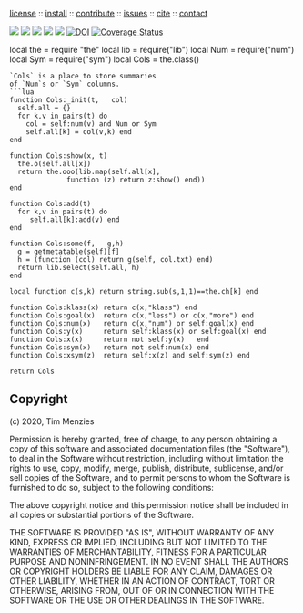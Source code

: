<p> <a
href="https://github.com/sehero/lua/blob/master/LICENSE">license</a> :: <a
href="https://github.com/sehero/lua/blob/master/INSTALL.md#top">install</a> :: <a
href="https://github.com/sehero/lua/blob/master/CODE_OF_CONDUCT.md#top">contribute</a> :: <a
href="https://github.com/sehero/lua/issues">issues</a> :: <a
href="https://github.com/sehero/lua/blob/master/CITATION.md#top">cite</a> :: <a
href="https://github.com/sehero/lua/blob/master/CONTACT.md#top">contact</a> </p><p> 
<img src="https://img.shields.io/badge/license-mit-red">   
<img src="https://img.shields.io/badge/language-lua-orange">    
<img src="https://img.shields.io/badge/purpose-ai,se-blueviolet">
<img src="https://img.shields.io/badge/platform-mac,*nux-informational">
<a href="https://travis-ci.org/github/sehero/lua"><img 
src="https://travis-ci.org/sehero/lua.svg?branch=master"></a>
<a href="https://zenodo.org/badge/latestdoi/263210595"><img src="https://zenodo.org/badge/263210595.svg" alt="DOI"></a>
<a href='https://coveralls.io/github/sehero/lua?branch=master'><img src='https://coveralls.io/repos/github/sehero/lua/badge.svg?branch=master' alt='Coverage Status' /></a></p>

local the  = require "the"
local lib  = require("lib")
local Num  = require("num")
local Sym  = require("sym")
local Cols = the.class()

```
`Cols` is a place to store summaries 
of `Num`s or `Sym` columns.
```lua
function Cols:_init(t,   col) 
  self.all = {}
  for k,v in pairs(t) do
    col = self:num(v) and Num or Sym
    self.all[k] = col(v,k) end
end

function Cols:show(x, t)
  the.o(self.all[x])
  return the.ooo(lib.map(self.all[x],
              function (z) return z:show() end))
end

function Cols:add(t) 
  for k,v in pairs(t) do 
     self.all[k]:add(v) end 
end

function Cols:some(f,   g,h) 
  g = getmetatable(self)[f]
  h = (function (col) return g(self, col.txt) end)
  return lib.select(self.all, h)
end

local function c(s,k) return string.sub(s,1,1)==the.ch[k] end

function Cols:klass(x) return c(x,"klass") end 
function Cols:goal(x)  return c(x,"less") or c(x,"more") end
function Cols:num(x)   return c(x,"num") or self:goal(x) end
function Cols:y(x)     return self:klass(x) or self:goal(x) end
function Cols:x(x)     return not self:y(x)   end
function Cols:sym(x)   return not self:num(x) end
function Cols:xsym(z)  return self:x(z) and self:sym(z) end

return Cols
```


## Copyright

(c) 2020, Tim Menzies

Permission is hereby granted, free of charge, to any person obtaining a copy
of this software and associated documentation files (the "Software"), to deal
in the Software without restriction, including without limitation the rights
to use, copy, modify, merge, publish, distribute, sublicense, and/or sell
copies of the Software, and to permit persons to whom the Software is
furnished to do so, subject to the following conditions:

The above copyright notice and this permission notice shall be included in all
copies or substantial portions of the Software.

THE SOFTWARE IS PROVIDED "AS IS", WITHOUT WARRANTY OF ANY KIND, EXPRESS OR
IMPLIED, INCLUDING BUT NOT LIMITED TO THE WARRANTIES OF MERCHANTABILITY,
FITNESS FOR A PARTICULAR PURPOSE AND NONINFRINGEMENT. IN NO EVENT SHALL THE
AUTHORS OR COPYRIGHT HOLDERS BE LIABLE FOR ANY CLAIM, DAMAGES OR OTHER
LIABILITY, WHETHER IN AN ACTION OF CONTRACT, TORT OR OTHERWISE, ARISING FROM,
OUT OF OR IN CONNECTION WITH THE SOFTWARE OR THE USE OR OTHER DEALINGS IN THE
SOFTWARE.

